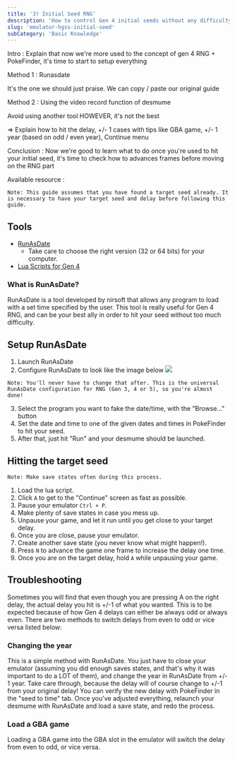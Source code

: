 ```yaml
---
title: '3) Initial Seed RNG'
description: 'How to control Gen 4 initial seeds without any difficulty with Runasdate or the Record video option'
slug: 'emulator-hgss-initial-seed'
subCategory: 'Basic Knowledge'
---
```


Intro : Explain that now we're more used to the concept of gen 4 RNG + PokeFinder, it's time to start to setup everything

Method 1 : Runasdate

It's the one we should just praise.
We can copy / paste our original guide

Method 2 : Using the video record function of desmume

Avoid using another tool
HOWEVER, it's not the best

=> Explain how to hit the delay, +/- 1 cases with tips like GBA game, +/- 1 year (based on odd / even year), Continue menu

Conclusion : Now we're good to learn what to do once you're used to hit your initial seed, it's time to check how to advances frames before moving on the RNG part

Available resource :

```
Note: This guide assumes that you have found a target seed already. It is necessary to have your target seed and delay before following this guide.
```

## Tools

- [RunAsDate](https://www.nirsoft.net/utils/run_as_date.html)
  - Take care to choose the right version (32 or 64 bits) for your computer.
- [Lua Scripts for Gen 4](http://pokerng.forumcommunity.net/?t=56443955&p=396434984)

### What is RunAsDate?

RunAsDate is a tool developed by nirsoft that allows any program to load with a set time specified by the user. This tool is really useful for Gen 4 RNG, and can be your best ally in order to hit your seed without too much difficulty.

## Setup RunAsDate

1. Launch RunAsDate
2. Configure RunAsDate to look like the image below
   ![](https://i.imgur.com/HeUoPmv.png)

```
Note: You'll never have to change that after. This is the universal RunAsDate configuration for RNG (Gen 3, 4 or 5), so you're almost done!
```

3. Select the program you want to fake the date/time, with the "Browse..." button
4. Set the date and time to one of the given dates and times in PokeFinder to hit your seed.
5. After that, just hit "Run" and your desmume should be launched.

## Hitting the target seed

```
Note: Make save states often during this process.
```

1. Load the lua script.
2. Click `A` to get to the "Continue" screen as fast as possible.
3. Pause your emulator `Ctrl + P`.
4. Make plenty of save states in case you mess up.
5. Unpause your game, and let it run until you get close to your target delay.
6. Once you are close, pause your emulator.
7. Create another save state (you never know what might happen!).
8. Press `N` to advance the game one frame to increase the delay one time.
9. Once you are on the target delay, hold `A` while unpausing your game.

## Troubleshooting

Sometimes you will find that even though you are pressing A on the right delay, the actual delay you hit is +/-1 of what you wanted. This is to be expected because of how Gen 4 delays can either be always odd or always even. There are two methods to switch delays from even to odd or vice versa listed below:

### Changing the year

This is a simple method with RunAsDate. You just have to close your emulator (assuming you did enough saves states, and that's why it was important to do a LOT of them), and change the year in RunAsDate from +/- 1 year. Take care through, because the delay will of course change to +/-1 from your original delay! You can verify the new delay with PokeFinder in the "seed to time" tab. Once you've adjusted everything, relaunch your desmume with RunAsDate and load a save state, and redo the process.

### Load a GBA game

Loading a GBA game into the GBA slot in the emulator will switch the delay from even to odd, or vice versa.
